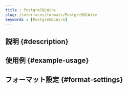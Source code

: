 ```yaml
---
title : PostgreSQLWire
slug: /interfaces/formats/PostgreSQLWire
keywords : [PostgreSQLWire]
---
```


## 説明 {#description}

## 使用例 {#example-usage}

## フォーマット設定 {#format-settings}
